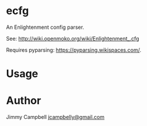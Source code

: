 # ecfg

An Enlightenment config parser.

See: http://wiki.openmoko.org/wiki/Enlightenment_.cfg

Requires pyparsing: https://pyparsing.wikispaces.com/.

# Usage



# Author

Jimmy Campbell <jcampbelly@gmail.com>

